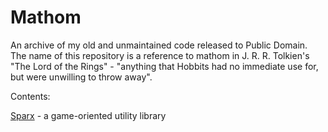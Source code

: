 # Mathom
An archive of my old and unmaintained code released to Public Domain. The name of this repository is a reference to mathom in J. R. R. Tolkien's "The Lord of the Rings" - "anything that Hobbits had no immediate use for, but were unwilling to throw away".

Contents:

[Sparx](https://github.com/gecko0307/mathom/tree/master/sparx) - a game-oriented utility library
